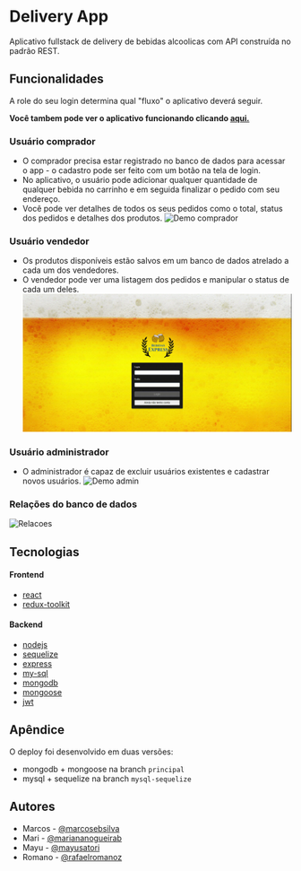 
# Delivery App

Aplicativo fullstack de delivery de bebidas alcoolicas com API construída no padrão REST.


## Funcionalidades
A role do seu login determina qual "fluxo" o aplicativo deverá seguir.

**Você tambem pode ver o aplicativo funcionando clicando [aqui.](https://bebidas-express-hk.netlify.app/login)**

### Usuário comprador
- O comprador precisa estar registrado no banco de dados para acessar o app - o cadastro pode ser feito com um botão na tela de login.
- No aplicativo, o usuário pode adicionar qualquer quantidade de qualquer bebida no carrinho e em seguida finalizar o pedido com seu endereço.
- Você pode ver detalhes de todos os seus pedidos como o total, status dos pedidos e detalhes dos produtos.
![Demo comprador](assets/readme/customer_demo.gif)
### Usuário vendedor
- Os produtos disponíveis estão salvos em um banco de dados atrelado a cada um dos vendedores.
- O vendedor pode ver uma listagem dos pedidos e manipular o status de cada um deles.
![Demo comprador](assets/readme/seller_demo.gif)

### Usuário administrador
- O administrador é capaz de excluir usuários existentes e cadastrar novos usuários.
![Demo admin](assets/readme/customer_demo.gif)


### Relações do banco de dados
![Relacoes](assets/readme/eer.png)


## Tecnologias
#### Frontend
- [react](https://github.com/facebook/react/)
- [redux-toolkit](https://github.com/reduxjs/redux-toolkit)

#### Backend
- [nodejs](https://nodejs.org/en/)
- [sequelize](https://github.com/sequelize/sequelize)
- [express](https://github.com/expressjs/express)
- [my-sql](https://www.mysql.com)
- [mongodb](https://github.com/mongodb/mongo)
- [mongoose](https://github.com/Automattic/mongoose)
- [jwt](https://github.com/auth0/node-jsonwebtoken)


## Apêndice

O deploy foi desenvolvido em duas versões:
 - mongodb + mongoose na branch `principal`
 - mysql + sequelize na branch `mysql-sequelize`



## Autores

- Marcos - [@marcosebsilva](https://github.com/marcosebsilva)
- Mari - [@mariananogueirab ](https://github.com/mariananogueirab)
- Mayu - [@mayusatori](https://github.com/mayusatori)
- Romano - [@rafaelromanoz](https://github.com/rafaelromanoz)
